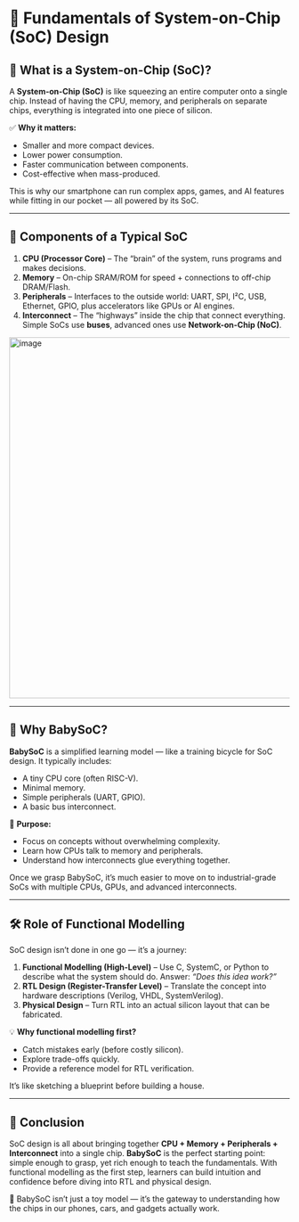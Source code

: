 # 🧩 Fundamentals of System-on-Chip (SoC) Design

## 📌 What is a System-on-Chip (SoC)?

A **System-on-Chip (SoC)** is like squeezing an entire computer onto a single chip. Instead of having the CPU, memory, and peripherals on separate chips, everything is integrated into one piece of silicon.

✅ **Why it matters:**

* Smaller and more compact devices.
* Lower power consumption.
* Faster communication between components.
* Cost-effective when mass-produced.

This is why our smartphone can run complex apps, games, and AI features while fitting in our pocket — all powered by its SoC.

---

## 🧩 Components of a Typical SoC

1. **CPU (Processor Core)** – The “brain” of the system, runs programs and makes decisions.
2. **Memory** – On-chip SRAM/ROM for speed + connections to off-chip DRAM/Flash.
3. **Peripherals** – Interfaces to the outside world: UART, SPI, I²C, USB, Ethernet, GPIO, plus accelerators like GPUs or AI engines.
4. **Interconnect** – The “highways” inside the chip that connect everything. Simple SoCs use **buses**, advanced ones use **Network-on-Chip (NoC)**.


<img width="918" height="648" alt="image" src="https://github.com/user-attachments/assets/07fb2968-1a80-4853-81d8-bd33247f2c8b" />

---




## 🍼 Why BabySoC?

**BabySoC** is a simplified learning model — like a training bicycle for SoC design. It typically includes:

* A tiny CPU core (often RISC-V).
* Minimal memory.
* Simple peripherals (UART, GPIO).
* A basic bus interconnect.

🎯 **Purpose:**

* Focus on concepts without overwhelming complexity.
* Learn how CPUs talk to memory and peripherals.
* Understand how interconnects glue everything together.

Once we grasp BabySoC, it’s much easier to move on to industrial-grade SoCs with multiple CPUs, GPUs, and advanced interconnects.

---

## 🛠️ Role of Functional Modelling

SoC design isn’t done in one go — it’s a journey:

1. **Functional Modelling (High-Level)** – Use C, SystemC, or Python to describe what the system should do. Answer: *“Does this idea work?”*
2. **RTL Design (Register-Transfer Level)** – Translate the concept into hardware descriptions (Verilog, VHDL, SystemVerilog).
3. **Physical Design** – Turn RTL into an actual silicon layout that can be fabricated.

💡 **Why functional modelling first?**

* Catch mistakes early (before costly silicon).
* Explore trade-offs quickly.
* Provide a reference model for RTL verification.

It’s like sketching a blueprint before building a house.

---

## 🎯 Conclusion

SoC design is all about bringing together **CPU + Memory + Peripherals + Interconnect** into a single chip. **BabySoC** is the perfect starting point: simple enough to grasp, yet rich enough to teach the fundamentals. With functional modelling as the first step, learners can build intuition and confidence before diving into RTL and physical design.

🚀 BabySoC isn’t just a toy model — it’s the gateway to understanding how the chips in our phones, cars, and gadgets actually work.
